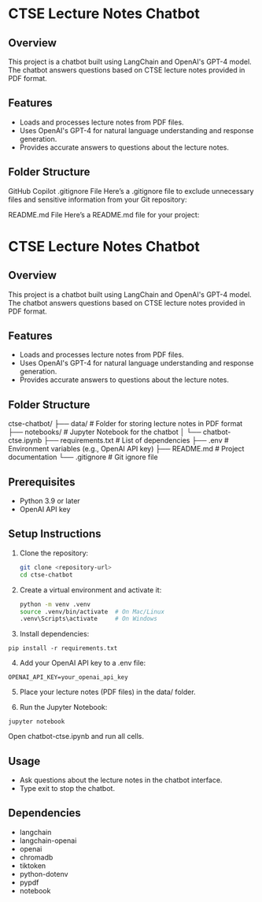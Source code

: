 # CTSE Lecture Notes Chatbot

## Overview
This project is a chatbot built using LangChain and OpenAI's GPT-4 model. The chatbot answers questions based on CTSE lecture notes provided in PDF format.

## Features
- Loads and processes lecture notes from PDF files.
- Uses OpenAI's GPT-4 for natural language understanding and response generation.
- Provides accurate answers to questions about the lecture notes.

## Folder Structure


GitHub Copilot
.gitignore File
Here’s a .gitignore file to exclude unnecessary files and sensitive information from your Git repository:

README.md File
Here’s a README.md file for your project:

# CTSE Lecture Notes Chatbot

## Overview
This project is a chatbot built using LangChain and OpenAI's GPT-4 model. The chatbot answers questions based on CTSE lecture notes provided in PDF format.

## Features
- Loads and processes lecture notes from PDF files.
- Uses OpenAI's GPT-4 for natural language understanding and response generation.
- Provides accurate answers to questions about the lecture notes.

## Folder Structure
ctse-chatbot/ 
├── data/ # Folder for storing lecture notes in PDF format 
├── notebooks/ # Jupyter Notebook for the chatbot 
│ 
└── chatbot-ctse.ipynb 
├── requirements.txt # List of dependencies 
├── .env # Environment variables (e.g., OpenAI API key) 
├── README.md # Project documentation 
└── .gitignore # Git ignore file


## Prerequisites
- Python 3.9 or later
- OpenAI API key

## Setup Instructions
1. Clone the repository:
   ```bash
   git clone <repository-url>
   cd ctse-chatbot

2. Create a virtual environment and activate it:

    ```bash
    python -m venv .venv
    source .venv/bin/activate  # On Mac/Linux
    .venv\Scripts\activate     # On Windows

3. Install dependencies:

`pip install -r requirements.txt`

4. Add your OpenAI API key to a .env file:

`OPENAI_API_KEY=your_openai_api_key`

5. Place your lecture notes (PDF files) in the data/ folder.

6. Run the Jupyter Notebook:

`jupyter notebook`

Open chatbot-ctse.ipynb and run all cells.

## Usage

- Ask questions about the lecture notes in the chatbot interface.
- Type exit to stop the chatbot.

## Dependencies
- langchain
- langchain-openai
- openai
- chromadb
- tiktoken
- python-dotenv
- pypdf
- notebook
